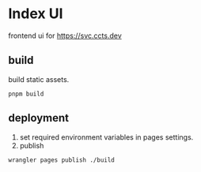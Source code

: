 # Index UI

frontend ui for https://svc.ccts.dev

## build

build static assets.

```shell
pnpm build
```

## deployment

1. set required environment variables in pages settings.
2. publish

```shell
wrangler pages publish ./build
```
